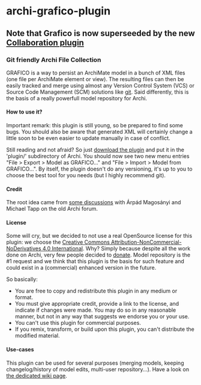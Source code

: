 archi-grafico-plugin
====================

## Note that Grafico is now superseeded by the new [Collaboration plugin](https://www.archimatetool.com/plugins)

### **G**it f**r**iendly **A**rchi **Fi**le **Co**llection
GRAFICO is a way to persist an ArchiMate model in a bunch of XML files (one file per ArchiMate element or view). The resulting files can then be easily tracked and merge using almost any Version Control System (VCS) or Source Code Management (SCM) solutions like [git](http://git-scm.com). Said differently, this is the basis of a really powerfull model repository for Archi.

#### How to use it?
Important remark: this plugin is still young, so be prepared to find some bugs. You should also be aware that generated XML will certainly change a little soon to be even easier to update manually in case of conflict.

Still reading and not afraid? So just [download the plugin](https://github.com/archi-contribs/archi-grafico-plugin/releases) and put it in the 'plugin/' subdirectory of Archi. You should now see two new menu entries "File > Export > Model as GRAFICO..." and "File > Import > Model from GRAFICO...". By itself, the plugin doesn't do any versioning, it's up to you to choose the best tool for you needs (but I highly recommend git).

#### Credit
The root idea came from [some discussions](https://groups.google.com/forum/?hl=en#!searchin/archi-dev/git/archi-dev/8sCoD6Ctj-c/MnqM_luHJRAJ) with Árpád Magosányi and Michael Tapp on the old Archi forum.

#### License
Some will cry, but we decided to not use a real OpenSource license for this plugin: we choose the [Creative Commons Attribution-NonCommercial-NoDerivatives 4.0 International](http://creativecommons.org/licenses/by-nc-nd/4.0/). Why? Simply because despite all the work done on Archi, very few people decided to [donate](http://www.archimatetool.com/#donate). Model repository is the #1 request and we think that this plugin is the basis for such feature and could exist in a (commercial) enhanced version in the future.

So basically:
 * You are free to copy and redistribute this plugin in any medium or format.
 * You must give appropriate credit, provide a link to the license, and indicate if changes were made. You may do so in any reasonable manner, but not in any way that suggests we endorse you or your use.
 * You can't use this plugin for commercial purposes.
 * If you remix, transform, or build upon this plugin, you can't distribute the modified material.

#### Use-cases
This plugin can be used for several purposes (merging models, keeping changelog/history of model edits, multi-user repository...). Have a look on [the dedicated wiki page](https://github.com/archi-contribs/archi-grafico-plugin/wiki/Use-Cases).
